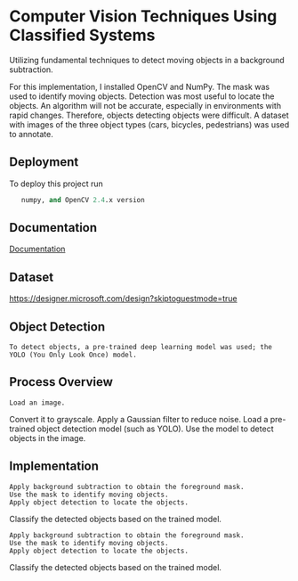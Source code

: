 # Computer Vision Techniques Using  Classified Systems 

Utilizing  fundamental techniques to detect moving objects in a background subtraction. 

For this implementation, I installed OpenCV and NumPy. 
The mask was used to identify moving objects. Detection was most useful to locate the objects. An algorithm will not be accurate, especially in environments with rapid changes. Therefore, objects detecting objects were difficult. A dataset with images of the three object types (cars, bicycles, pedestrians) was used to annotate.
## Deployment

To deploy this project run

```python 3.x version 
   numpy, and OpenCV 2.4.x version
```


## Documentation

[Documentation](https://github.com/Treddd88/Coding-Challenge-.git)


## Dataset
https://designer.microsoft.com/design?skiptoguestmode=true 
## Object Detection 
	To detect objects, a pre-trained deep learning model was used; the YOLO (You Only Look Once) model.
## Process Overview 
	Load an image.
   Convert it to grayscale.
	Apply a Gaussian filter to reduce noise.
	Load a pre-trained object detection model (such as YOLO).
	Use the model to detect objects in the image.

## Implementation 
	Apply background subtraction to obtain the foreground mask.
	Use the mask to identify moving objects.
	Apply object detection to locate the objects.
   Classify the detected objects based on the trained model.

	Apply background subtraction to obtain the foreground mask.
	Use the mask to identify moving objects.
	Apply object detection to locate the objects.
   Classify the detected objects based on the trained model.

